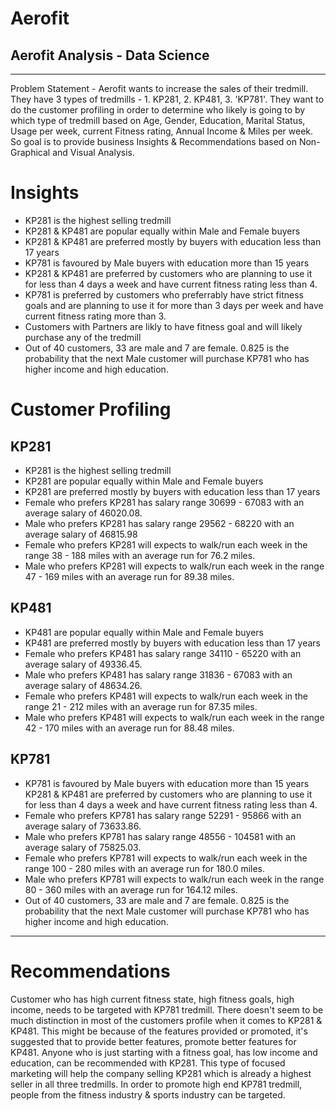 # Aerofit
## Aerofit Analysis - Data Science 

---------------------------------------------------------------------------------------------------------------------------------------
Problem Statement - Aerofit wants to increase the sales of their tredmill. They have 3 types of tredmills - 1. KP281, 2. KP481, 3. 'KP781'.
They want to do the customer profiling in order to determine who likely is going to by which type of tredmill based on Age, Gender, Education, Marital Status, Usage per week, current Fitness rating, Annual Income & Miles per week.
So goal is to provide business Insights & Recommendations based on Non-Graphical and Visual Analysis.

# Insights

- KP281 is the highest selling tredmill
- KP281 & KP481 are popular equally within Male and Female buyers
- KP281 & KP481 are preferred mostly by buyers with education less than 17 years
- KP781 is favoured by Male buyers with education more than 15 years
- KP281 & KP481 are preferred by customers who are planning to use it for less than 4 days a week and have current fitness rating less than 4.
- KP781 is preferred by customers who preferrably have strict fitness goals and are planning to use it for more than 3 days per week and have current fitness rating more than 3.
- Customers with Partners are likly to have fitness goal and will likely purchase any of the tredmill
- Out of 40 customers, 33 are male and 7 are female. 0.825 is the probability that the next Male customer will purchase KP781 who has higher income and high education.

# Customer Profiling
## KP281
- KP281 is the highest selling tredmill
- KP281 are popular equally within Male and Female buyers
- KP281 are preferred mostly by buyers with education less than 17 years
- Female who prefers KP281 has salary range 30699 - 67083 with an average salary of 46020.08.
- Male who prefers KP281 has salary range 29562 - 68220 with an average salary of 46815.98
- Female who prefers KP281 will expects to walk/run each week in the range 38 - 188 miles with an average run for 76.2 miles.
- Male who prefers KP281 will expects to walk/run each week in the range 47 - 169 miles with an average run for 89.38 miles.
## KP481
- KP481 are popular equally within Male and Female buyers
- KP481 are preferred mostly by buyers with education less than 17 years
- Female who prefers KP481 has salary range 34110 - 65220 with an average salary of 49336.45.
- Male who prefers KP481 has salary range 31836 - 67083 with an average salary of 48634.26.
- Female who prefers KP481 will expects to walk/run each week in the range 21 - 212 miles with an average run for 87.35 miles.
- Male who prefers KP481 will expects to walk/run each week in the range 42 - 170 miles with an average run for 88.48 miles.
## KP781
- KP781 is favoured by Male buyers with education more than 15 years KP281 & KP481 are preferred by customers who are planning to use it for less than 4 days a week and have current fitness rating less than 4.
- Female who prefers KP781 has salary range 52291 - 95866 with an average salary of 73633.86.
- Male who prefers KP781 has salary range 48556 - 104581 with an average salary of 75825.03.
- Female who prefers KP781 will expects to walk/run each week in the range 100 - 280 miles with an average run for 180.0 miles.
- Male who prefers KP781 will expects to walk/run each week in the range 80 - 360 miles with an average run for 164.12 miles.
- Out of 40 customers, 33 are male and 7 are female. 0.825 is the probability that the next Male customer will purchase KP781 who has higher income and high education.
---------------------------------------------------------------------------------------------------------------------------------------
# Recommendations
Customer who has high current fitness state, high fitness goals, high income, needs to be targeted with KP781 tredmill.
There doesn't seem to be much distinction in most of the customers profile when it comes to KP281 & KP481. This might be because of the features provided or promoted, it's suggested that to provide better features, promote better features for KP481.
Anyone who is just starting with a fitness goal, has low income and education, can be recommended with KP281. This type of focused marketing will help the company selling KP281 which is already a highest seller in all three tredmills.
In order to promote high end KP781 tredmill, people from the fitness industry & sports industry can be targeted.
